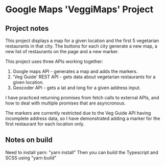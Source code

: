 # Google Maps 'VeggiMaps' Project

## Project notes 
This project displays a map for a given location and the first 5 vegetarian restaurants in that city. The buttons for each city generate a new map, a new list of restaurants on the page and a new marker.

This project uses three APIs working together:

1. Google maps API - generates a map and adds the markers.
2. 'Veg Guide' REST API - gets data about vegetarian restaurants for a given location.
3. Geocoder API - gets a lat and long for a given address input.

I have practiced returning promises from fetch calls to external APIs, and how to deal with multiple promises that are asyncronous.

The markers are currently restricted due to the Veg Guide API having incomplete address data, so I have demonstrated adding a marker for the first restaurant for each location only.

## Notes on build

Need to install yarn: "yarn install"
Then you can build the Typescript and SCSS using "yarn build"